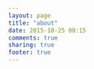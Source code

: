 ```yaml
---
layout: page
title: "about"
date: 2015-10-25 00:15
comments: true
sharing: true
footer: true
---
```

